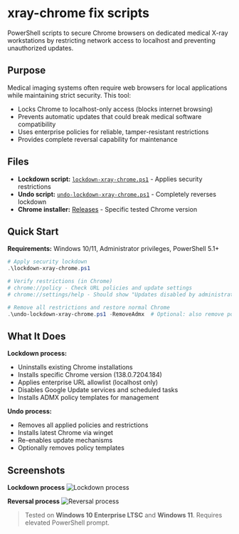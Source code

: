 # xray-chrome fix scripts

PowerShell scripts to secure Chrome browsers on dedicated medical X-ray workstations by restricting network access to localhost and preventing unauthorized updates.

## Purpose

Medical imaging systems often require web browsers for local applications while maintaining strict security. This tool:

- Locks Chrome to localhost-only access (blocks internet browsing)
- Prevents automatic updates that could break medical software compatibility
- Uses enterprise policies for reliable, tamper-resistant restrictions
- Provides complete reversal capability for maintenance

## Files

- **Lockdown script:** [`lockdown-xray-chrome.ps1`](https://github.com/stephenvsawyer/x-ray-chrome/blob/main/lockdown-xray-chrome.ps1) - Applies security restrictions
- **Undo script:** [`undo-lockdown-xray-chrome.ps1`](https://github.com/stephenvsawyer/x-ray-chrome/blob/main/undo-lockdown-xray-chrome.ps1) - Completely reverses lockdown
- **Chrome installer:** [Releases](https://github.com/stephenvsawyer/x-ray-chrome/releases) - Specific tested Chrome version

## Quick Start

**Requirements:** Windows 10/11, Administrator privileges, PowerShell 5.1+

```powershell
# Apply security lockdown
.\lockdown-xray-chrome.ps1

# Verify restrictions (in Chrome)
# chrome://policy - Check URL policies and update settings
# chrome://settings/help - Should show "Updates disabled by administrator"

# Remove all restrictions and restore normal Chrome
.\undo-lockdown-xray-chrome.ps1 -RemoveAdmx  # Optional: also remove policy templates
```

## What It Does

**Lockdown process:**

- Uninstalls existing Chrome installations
- Installs specific Chrome version (138.0.7204.184)
- Applies enterprise URL allowlist (localhost only)
- Disables Google Update services and scheduled tasks
- Installs ADMX policy templates for management

**Undo process:**

- Removes all applied policies and restrictions
- Installs latest Chrome via winget
- Re-enables update mechanisms
- Optionally removes policy templates

## Screenshots

**Lockdown process**
![Lockdown process](https://github.com/stephenvsawyer/xray-chrome/blob/main/lockdown-new.png?raw=1)

**Reversal process**
![Reversal process](https://github.com/stephenvsawyer/xray-chrome/blob/main/revert-new.png?raw=1)

> Tested on **Windows 10 Enterprise LTSC** and **Windows 11**. Requires elevated PowerShell prompt.
